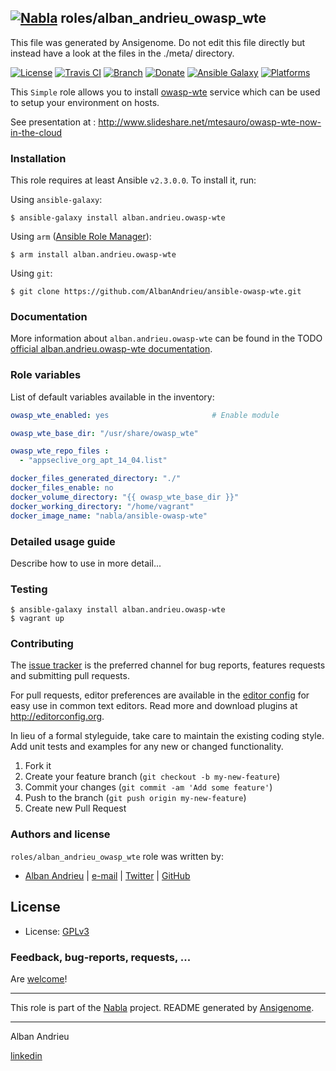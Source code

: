 ## [![Nabla](https://debops.org/images/debops-small.png)](https://github.com/AlbanAndrieu) roles/alban_andrieu_owasp_wte

This file was generated by Ansigenome. Do not edit this file directly but instead have a look at the files in the ./meta/ directory. 

[![License](http://img.shields.io/:license-apache-blue.svg?style=flat-square)](http://www.apache.org/licenses/LICENSE-2.0.html)
[![Travis CI](https://img.shields.io/travis/AlbanAndrieu/ansible-owasp-wte.svg?style=flat)](https://travis-ci.org/AlbanAndrieu/ansible-owasp-wte)
[![Branch](http://img.shields.io/github/tag/AlbanAndrieu/ansible-owasp-wte.svg?style=flat-square)](https://github.com/AlbanAndrieu/ansible-owasp-wte/tree/master)
[![Donate](https://img.shields.io/gratipay/AlbanAndrieu.svg?style=flat)](https://www.gratipay.com/~AlbanAndrieu)
[![Ansible Galaxy](https://img.shields.io/badge/galaxy-alban.andrieu.owasp--wte-660198.svg?style=flat)](https://galaxy.ansible.com/alban.andrieu/owasp-wte)
[![Platforms](http://img.shields.io/badge/platforms-ubuntu-lightgrey.svg?style=flat)](#)


This ``Simple`` role allows you to install [owasp-wte](https://github.com/mtesauro/owasp-wte) service
which can be used to setup your environment on hosts.

See presentation at : http://www.slideshare.net/mtesauro/owasp-wte-now-in-the-cloud

### Installation

This role requires at least Ansible `v2.3.0.0`. To install it, run:

Using `ansible-galaxy`:
```shell
$ ansible-galaxy install alban.andrieu.owasp-wte
```

Using `arm` ([Ansible Role Manager](https://github.com/mirskytech/ansible-role-manager/)):
```shell
$ arm install alban.andrieu.owasp-wte
```

Using `git`:
```shell
$ git clone https://github.com/AlbanAndrieu/ansible-owasp-wte.git
```

### Documentation

More information about `alban.andrieu.owasp-wte` can be found in the
TODO [official alban.andrieu.owasp-wte documentation](https://docs.debops.org/en/latest/ansible/roles/ansible-owasp-wte/docs/).


### Role variables

List of default variables available in the inventory:

```YAML
owasp_wte_enabled: yes                       # Enable module

owasp_wte_base_dir: "/usr/share/owasp_wte"

owasp_wte_repo_files :
  - "appseclive_org_apt_14_04.list"

docker_files_generated_directory: "./"
docker_files_enable: no
docker_volume_directory: "{{ owasp_wte_base_dir }}"
docker_working_directory: "/home/vagrant"
docker_image_name: "nabla/ansible-owasp-wte"
```


### Detailed usage guide

Describe how to use in more detail...

### Testing
```shell
$ ansible-galaxy install alban.andrieu.owasp-wte
$ vagrant up
```

### Contributing

The [issue tracker](https://github.com/AlbanAndrieu/ansible-owasp-wte/issues) is the preferred channel for bug reports, features requests and submitting pull requests.

For pull requests, editor preferences are available in the [editor config](.editorconfig) for easy use in common text editors. Read more and download plugins at <http://editorconfig.org>.

In lieu of a formal styleguide, take care to maintain the existing coding style. Add unit tests and examples for any new or changed functionality.

1. Fork it
2. Create your feature branch (`git checkout -b my-new-feature`)
3. Commit your changes (`git commit -am 'Add some feature'`)
4. Push to the branch (`git push origin my-new-feature`)
5. Create new Pull Request

### Authors and license

`roles/alban_andrieu_owasp_wte` role was written by:

- [Alban Andrieu](fr.linkedin.com/in/nabla/) | [e-mail](mailto:alban.andrieu@free.fr) | [Twitter](https://twitter.com/AlbanAndrieu) | [GitHub](https://github.com/AlbanAndrieu)

License
-------

- License: [GPLv3](https://tldrlegal.com/license/gnu-general-public-license-v3-%28gpl-3%29)

### Feedback, bug-reports, requests, ...

Are [welcome](https://github.com/AlbanAndrieu/ansible-owasp-wte/issues)!

***

This role is part of the [Nabla](https://github.com/AlbanAndrieu) project.
README generated by [Ansigenome](https://github.com/nickjj/ansigenome/).

***

Alban Andrieu

[linkedin](fr.linkedin.com/in/nabla/)